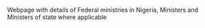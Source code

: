 Webpage with details of Federal ministries in Nigeria, Ministers and Ministers of state where applicable
